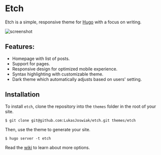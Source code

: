 # Etch

Etch is a simple, responsive theme for [Hugo](https://gohugo.io) with a focus on writing.

![screenshot](https://raw.githubusercontent.com/LukasJoswiak/etch/master/images/screenshot_small.png)

## Features:

* Homepage with list of posts.
* Support for pages.
* Responsive design for optimized mobile experience.
* Syntax highlighting with customizable theme.
* Dark theme which automatically adjusts based on users' setting.

## Installation

To install `etch`, clone the repository into the `themes` folder in the root of your site.

```
$ git clone git@github.com:LukasJoswiak/etch.git themes/etch
```

Then, use the theme to generate your site.

```
$ hugo server -t etch
```

Read the [wiki](https://github.com/LukasJoswiak/etch/wiki) to learn about more options.
